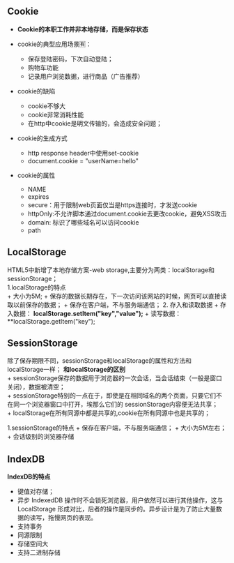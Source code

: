 ## Cookie
+ **Cookie的本职工作并非本地存储，而是保存状态**
+ cookie的典型应用场景🈶️：

    + 保存登陆密码，下次自动登陆；
    + 购物车功能
    + 记录用户浏览数据，进行商品（广告推荐）
    
+ cookie的缺陷
    + cookie不够大
    + cookie非常消耗性能
    + 在http中cookie是明文传输的，会造成安全问题；
    
+ cookie的生成方式
  + http response header中使用set-cookie
  + document.cookie = "userName=hello"
  
+ cookie的属性
  + NAME
  + expires
  + secure：用于限制web页面仅当是https连接时，才发送cookie
  + httpOnly:不允许脚本通过document.cookie去更改cookie，避免XSS攻击
  + domain: 标识了哪些域名可以访问cookie
  + path
  
## LocalStorage
HTML5中新增了本地存储方案-web storage,主要分为两类：localStorage和sessionStorage；<br>
1.localStorage的特点<br>
    + 大小为5M;
    + 保存的数据长期存在，下一次访问该网站的时候，网页可以直接读取以前保存的数据；
    + 保存在客户端，不与服务端通信；
2. 存入和读取数据
    + 存入数据： **localStorage.setItem("key","value");**
    + 读写数据： **localStorage.getItem("key");
   
 ## SessionStorage
 除了保存期限不同，sessionStorage和localStorage的属性和方法和localStorage一样；
 **和localStorage的区别** <br>
    + sessionStorage保存的数据用于浏览器的一次会话，当会话结束（一般是窗口关闭），数据被清空；<br>
    + sessionStorage特别的一点在于，即使是在相同域名的两个页面，只要它们不在同一个浏览器窗口中打开，埃那么它们的 sessionStorage内容便无法共享；<br>
    + localStorage在所有同源中都是共享的,cookie在所有同源中也是共享的；<br>
  
 1.sessionStorage的特点
    + 保存在客户端，不与服务端通信；
    + 大小为5M左右；
    + 会话级别的浏览器存储
  
## IndexDB
**IndexDB的特点**
  + 键值对存储；
  + 异步
    IndexedDB 操作时不会锁死浏览器，用户依然可以进行其他操作，这与 LocalStorage 形成对比，后者的操作是同步的。异步设计是为了防止大量数据的读写，拖慢网页的表现。
  + 支持事务
  + 同源限制
  + 存储空间大
  + 支持二进制存储
  
  

